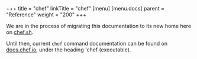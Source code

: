 +++
title = "chef"
linkTitle = "chef"
[menu]
  [menu.docs]
    parent = "Reference"
    weight = "200"
+++

We are in the process of migrating this documentation to its new home here on [chef.sh](/).

Until then, current `chef` command documentation can be found on [docs.chef.io](https://docs.chef.io/about_chefdk.html), under the heading 'chef (executable).
